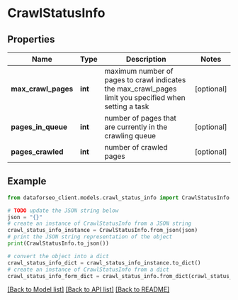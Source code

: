 # CrawlStatusInfo


## Properties

Name | Type | Description | Notes
------------ | ------------- | ------------- | -------------
**max_crawl_pages** | **int** | maximum number of pages to crawl  indicates the max_crawl_pages limit you specified when setting a task | [optional] 
**pages_in_queue** | **int** | number of pages that are currently in the crawling queue | [optional] 
**pages_crawled** | **int** | number of crawled pages | [optional] 

## Example

```python
from dataforseo_client.models.crawl_status_info import CrawlStatusInfo

# TODO update the JSON string below
json = "{}"
# create an instance of CrawlStatusInfo from a JSON string
crawl_status_info_instance = CrawlStatusInfo.from_json(json)
# print the JSON string representation of the object
print(CrawlStatusInfo.to_json())

# convert the object into a dict
crawl_status_info_dict = crawl_status_info_instance.to_dict()
# create an instance of CrawlStatusInfo from a dict
crawl_status_info_form_dict = crawl_status_info.from_dict(crawl_status_info_dict)
```
[[Back to Model list]](../README.md#documentation-for-models) [[Back to API list]](../README.md#documentation-for-api-endpoints) [[Back to README]](../README.md)


